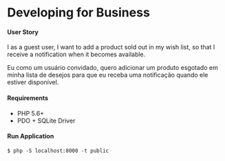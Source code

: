 Developing for Business
=======================

#### User Story

I as a guest user, I want to add a product sold out in my wish list, so that I receive a notification when it becomes available.

Eu como um usuário convidado, quero adicionar um produto esgotado em minha lista de desejos para que eu receba uma notificação quando ele estiver disponível.


#### Requirements

* PHP 5.6+
* PDO + SQLite Driver

#### Run Application

```shell
$ php -S localhost:8000 -t public
```